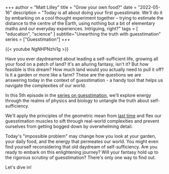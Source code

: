 +++
author = "Matt Lilley"
title = "Grow your own food?"
date = "2022-05-16"
description = "Today is all about doing your first guesstimate. We'll do it by embarking on a cool thought experiment together – trying to estimate the distance to the centre of the Earth, using nothing but a bit of elementary maths and our everyday experiences. Intriguing, right?"
tags = [
    "education",
    "science"
]
subtitle="Unearthing the truth with guesstimation"
series = ["Guesstimation"]
+++

{{< youtube NgNHPNzhi1g >}}


Have you ever daydreamed about leading a self-sufficient life, growing all your food on a patch of land? It's an alluring fantasy, isn't it? But how feasible is this dream? How much land would you actually need to pull it off? Is it a garden or more like a farm? These are the questions we are answering today in the context of guesstimation - a handy tool that helps us navigate the complexities of our world.

In this 5th episode in the [series on guesstimation](/series/guesstimation), we'll explore energy through the realms of physics and biology to untangle the truth about self-sufficiency.

We'll apply the principles of the geometric mean from [last time](/posts/pickle-power) and flex our guesstimation muscles to sift through real-world complexities and prevent ourselves from getting bogged down by overwhelming detail. 

Today's "impossible problem" may change how you look at your garden, your daily food, and the energy that permeates our world. You might even find yourself reconsidering that old daydream of self-sufficiency. Are you ready to embark on this enlightening journey? Will your fantasy hold up to the rigorous scrutiny of guesstimation? There's only one way to find out. 

Let's dive in!